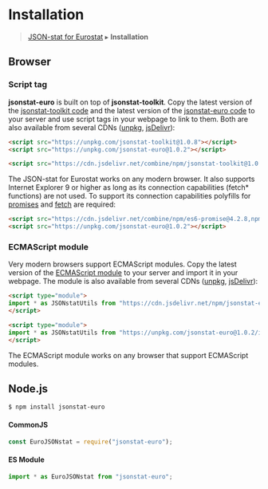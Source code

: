 # Installation

> [JSON-stat for Eurostat](https://github.com/jsonstat/euro/blob/master/README.md) ▸ **Installation**

## Browser

### Script tag

<strong>jsonstat-euro</strong> is built on top of <strong>jsonstat-toolkit</strong>. Copy the latest version of the [jsonstat-toolkit code](https://raw.githubusercontent.com/jsonstat/toolkit/master/iife.js) and the latest version of the [jsonstat-euro code](https://raw.githubusercontent.com/jsonstat/euro/master/iife.js) to your server and use script tags in your webpage to link to them. Both are also available from several CDNs ([unpkg](https://unpkg.com), [jsDelivr](https://www.jsdelivr.com/)):

```html
<script src="https://unpkg.com/jsonstat-toolkit@1.0.8"></script>
<script src="https://unpkg.com/jsonstat-euro@1.0.2"></script>
```

```html
<script src="https://cdn.jsdelivr.net/combine/npm/jsonstat-toolkit@1.0.8,npm/jsonstat-euro@1.0.2"></script>
```

The JSON-stat for Eurostat works on any modern browser. It also supports Internet Explorer 9 or higher as long as its connection capabilities (fetch* functions) are not used. To support its connection capabilities polyfills for [promises](https://developer.mozilla.org/en-US/docs/Web/JavaScript/Reference/Global_Objects/Promise) and [fetch](https://developer.mozilla.org/en-US/docs/Web/API/Fetch_API) are required:

```html
<script src="https://cdn.jsdelivr.net/combine/npm/es6-promise@4.2.8,npm/whatwg-fetch@3.0.0"></script>
<script src="https://unpkg.com/jsonstat-euro@1.0.2"></script>
```

### ECMAScript module

Very modern browsers support ECMAScript modules. Copy the latest version of the [ECMAScript module](https://raw.githubusercontent.com/jsonstat/euro/master/import.mjs) to your server and import it in your webpage. The module is also available from several CDNs ([unpkg](https://unpkg.com), [jsDelivr](https://www.jsdelivr.com/)):

```html
<script type="module">
import * as JSONstatUtils from "https://cdn.jsdelivr.net/npm/jsonstat-euro@1.0.2/import.mjs";
</script>
```

```html
<script type="module">
import * as JSONstatUtils from "https://unpkg.com/jsonstat-euro@1.0.2/import.mjs";
</script>
```

The ECMAScript module works on any browser that support ECMAScript modules.

## Node.js

```
$ npm install jsonstat-euro
```

#### CommonJS

```js
const EuroJSONstat = require("jsonstat-euro");
```

#### ES Module

```js
import * as EuroJSONstat from "jsonstat-euro";
```
